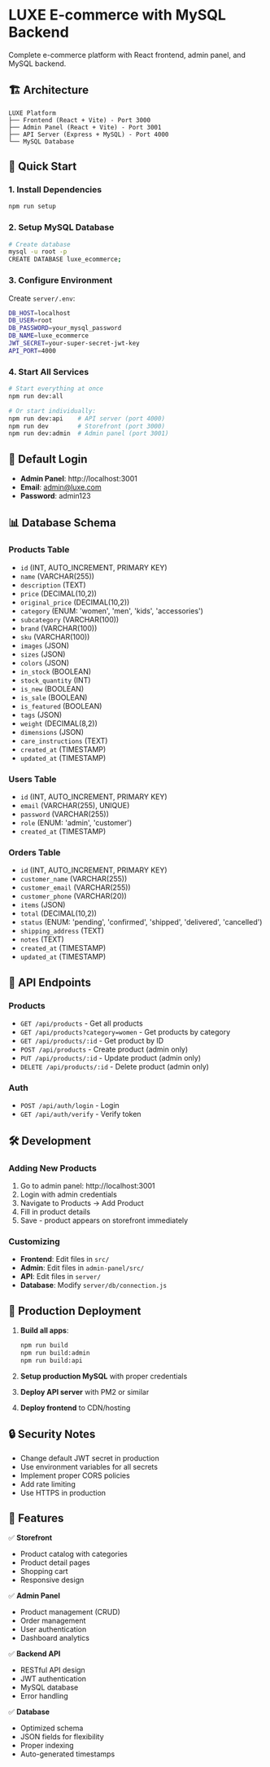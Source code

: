 # LUXE E-commerce with MySQL Backend

Complete e-commerce platform with React frontend, admin panel, and MySQL backend.

## 🏗️ Architecture

```
LUXE Platform
├── Frontend (React + Vite) - Port 3000
├── Admin Panel (React + Vite) - Port 3001  
├── API Server (Express + MySQL) - Port 4000
└── MySQL Database
```

## 🚀 Quick Start

### 1. Install Dependencies
```bash
npm run setup
```

### 2. Setup MySQL Database
```bash
# Create database
mysql -u root -p
CREATE DATABASE luxe_ecommerce;
```

### 3. Configure Environment
Create `server/.env`:
```bash
DB_HOST=localhost
DB_USER=root
DB_PASSWORD=your_mysql_password
DB_NAME=luxe_ecommerce
JWT_SECRET=your-super-secret-jwt-key
API_PORT=4000
```

### 4. Start All Services
```bash
# Start everything at once
npm run dev:all

# Or start individually:
npm run dev:api    # API server (port 4000)
npm run dev        # Storefront (port 3000)
npm run dev:admin  # Admin panel (port 3001)
```

## 🔑 Default Login
- **Admin Panel**: http://localhost:3001
- **Email**: admin@luxe.com
- **Password**: admin123

## 📊 Database Schema

### Products Table
- `id` (INT, AUTO_INCREMENT, PRIMARY KEY)
- `name` (VARCHAR(255))
- `description` (TEXT)
- `price` (DECIMAL(10,2))
- `original_price` (DECIMAL(10,2))
- `category` (ENUM: 'women', 'men', 'kids', 'accessories')
- `subcategory` (VARCHAR(100))
- `brand` (VARCHAR(100))
- `sku` (VARCHAR(100))
- `images` (JSON)
- `sizes` (JSON)
- `colors` (JSON)
- `in_stock` (BOOLEAN)
- `stock_quantity` (INT)
- `is_new` (BOOLEAN)
- `is_sale` (BOOLEAN)
- `is_featured` (BOOLEAN)
- `tags` (JSON)
- `weight` (DECIMAL(8,2))
- `dimensions` (JSON)
- `care_instructions` (TEXT)
- `created_at` (TIMESTAMP)
- `updated_at` (TIMESTAMP)

### Users Table
- `id` (INT, AUTO_INCREMENT, PRIMARY KEY)
- `email` (VARCHAR(255), UNIQUE)
- `password` (VARCHAR(255))
- `role` (ENUM: 'admin', 'customer')
- `created_at` (TIMESTAMP)

### Orders Table
- `id` (INT, AUTO_INCREMENT, PRIMARY KEY)
- `customer_name` (VARCHAR(255))
- `customer_email` (VARCHAR(255))
- `customer_phone` (VARCHAR(20))
- `items` (JSON)
- `total` (DECIMAL(10,2))
- `status` (ENUM: 'pending', 'confirmed', 'shipped', 'delivered', 'cancelled')
- `shipping_address` (TEXT)
- `notes` (TEXT)
- `created_at` (TIMESTAMP)
- `updated_at` (TIMESTAMP)

## 🔧 API Endpoints

### Products
- `GET /api/products` - Get all products
- `GET /api/products?category=women` - Get products by category
- `GET /api/products/:id` - Get product by ID
- `POST /api/products` - Create product (admin only)
- `PUT /api/products/:id` - Update product (admin only)
- `DELETE /api/products/:id` - Delete product (admin only)

### Auth
- `POST /api/auth/login` - Login
- `GET /api/auth/verify` - Verify token

## 🛠️ Development

### Adding New Products
1. Go to admin panel: http://localhost:3001
2. Login with admin credentials
3. Navigate to Products → Add Product
4. Fill in product details
5. Save - product appears on storefront immediately

### Customizing
- **Frontend**: Edit files in `src/`
- **Admin**: Edit files in `admin-panel/src/`
- **API**: Edit files in `server/`
- **Database**: Modify `server/db/connection.js`

## 🚀 Production Deployment

1. **Build all apps**:
   ```bash
   npm run build
   npm run build:admin
   npm run build:api
   ```

2. **Setup production MySQL** with proper credentials

3. **Deploy API server** with PM2 or similar

4. **Deploy frontend** to CDN/hosting

## 🔒 Security Notes

- Change default JWT secret in production
- Use environment variables for all secrets
- Implement proper CORS policies
- Add rate limiting
- Use HTTPS in production

## 📝 Features

✅ **Storefront**
- Product catalog with categories
- Product detail pages
- Shopping cart
- Responsive design

✅ **Admin Panel**
- Product management (CRUD)
- Order management
- User authentication
- Dashboard analytics

✅ **Backend API**
- RESTful API design
- JWT authentication
- MySQL database
- Error handling

✅ **Database**
- Optimized schema
- JSON fields for flexibility
- Proper indexing
- Auto-generated timestamps
